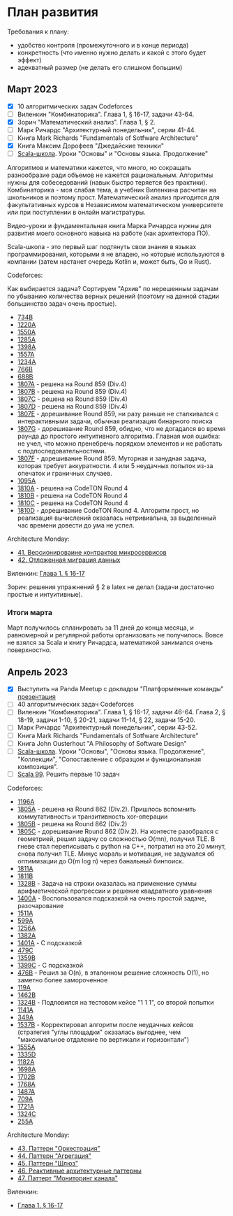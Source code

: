# План развития

Требования к плану:

- удобство контроля (промежуточного и в конце периода)
- конкретность (что именно нужно делать и какой с этого будет эффект)
- адекватный размер (не делать его слишком большим)

## Март 2023

- [X] 10 алгоритмических задач Codeforces
- [ ] Виленкин "Комбинаторика". Глава 1, § 16-17, задачи 43-64.
- [X] Зорич "Математический анализ". Глава 1, § 2.
- [ ] Марк Ричардс "Архитектурный понедельник", серии 41-44.
- [ ] Книга Mark Richards "Fundamentals of Sotfware Architecture"
- [X] Книга Максим Дорофеев "Джедайские техники"
- [ ] [Scala-школа](https://twitter.github.io/scala_school/ru/). Уроки "Основы" и "Основы языка. Продолжение"

Алгоритмов и математики кажется, что много, но сокращать разнообразие ради объемов не кажется рациональным. Алгоритмы нужны для собеседований (навык быстро теряется без практики). Комбинаторика - моя слабая тема, а учебник Виленкина расчитан на школьников и поэтому прост. Математический анализ пригодится для факультативных курсов в Независимом математическом университете или при поступлении в онлайн магистратуры.

Видео-уроки и фундаментальная книга Марка Ричардса нужны для развития моего основного навыка на работе (как архитектора ПО).

Scala-школа - это первый шаг подтянуть свои знания в языках программирования, которыми я не владею, но которые используются в компании (затем настанет очередь Kotlin и, может быть, Go и Rust).

Codeforces:

Как выбирается задача? Сортируем "Архив" по нерешенным задачам по убыванию количества верных решений (поэтому на данной стадии большинство задач очень простые).

- [734B](/algorithms/codeforces/734b.py)
- [1220A](/algorithms/codeforces/1220a.py)
- [1550A](/algorithms/codeforces/1550a.py)
- [1285A](/algorithms/codeforces/1285a.py)
- [1398A](/algorithms/codeforces/1398a.py)
- [1557A](/algorithms/codeforces/1557a.py)
- [1234A](/algorithms/codeforces/1234a.py)
- [766B](/algorithms/codeforces/766b.py)
- [688B](/algorithms/codeforces/688b.py)
- [1807A](/algorithms/codeforces/1807a.py) - решена на Round 859 (Div.4)
- [1807B](/algorithms/codeforces/1807b.py) - решена на Round 859 (Div.4)
- [1807C](/algorithms/codeforces/1807c.py) - решена на Round 859 (Div.4)
- [1807D](/algorithms/codeforces/1807d.py) - решена на Round 859 (Div.4)
- [1807E](/algorithms/codeforces/1807e.py) - дорешивание Round 859, ни разу раньше не сталкивался с интерактивными задачи, обычная реализация бинарного поиска
- [1807G](/algorithms/codeforces/1807g1.py) - дорешивание Round 859, обидно, что не догадался во время раунда до простого интуитивного алгоритма. Главная моя ошибка: не учел, что можно пренебречь порядком элементов и не работать с подпоследовательностями.
- [1807F](/algorithms/codeforces/1807f.py) - дорешивание Round 859. Муторная и занудная задача, которая требует аккуратности. 4 или 5 неудачных попыток из-за опечаток и граничных случаев.
- [1095A](/algorithms/codeforces/1095a.py)
- [1810A](/algorithms/codeforces/1810a.py) - решена на CodeTON Round 4
- [1810B](/algorithms/codeforces/1810b.py) - решена на CodeTON Round 4
- [1810C](/algorithms/codeforces/1810c.py) - решена на CodeTON Round 4
- [1810D](/algorithms/codeforces/1810d.py) - дорешивание CodeTON Round 4. Алгоритм прост, но реализация вычислений оказалась нетривиальна, за выделенный час времени довести до ума не успел.

Architecture Monday:

- [41. Версионироваине контрактов микросервисов](Software%20Architecture%20Monday.md#41-microservices-contract-versioning)
- [42. Отложенная миграция данных](Software%20Architecture%20Monday.md#42-microservices-deffered-data-migration)

Виленкин: [Глава 1. § 16-17](/courses/%D0%92%D0%B8%D0%BB%D0%B5%D0%BD%D0%BA%D0%B8%D0%BD%20%D0%9A%D0%BE%D0%BC%D0%B1%D0%B8%D0%BD%D0%B0%D1%82%D0%BE%D1%80%D0%B8%D0%BA%D0%B0/1.md#-16-17)

Зорич: решения упражнений § 2 в latex не делал (задачи достаточно простые и интуитивные).

### Итоги марта

Март получилось спланировать за 11 дней до конца месяца, и равномерной и регулярной работы организовать не получилось. Вовсе не взялся за Scala и книгу Ричардса, математикой занимался очень поверхностно.

## Апрель 2023

- [X] Выступить на Panda Meetup с докладом "Платформенные команды" [презентация](/slides/panda-meetup-52.pdf)
- [ ] 40 алгоритмических задач Codeforces
- [ ] Виленкин "Комбинаторика". Глава 1, § 16-17, задачи 46-64. Глава 2, § 18-19, задачи 1-10, § 20-21, задачи 11-14, § 22, задачи 15-20.
- [ ] Марк Ричардс "Архитектурный понедельник", серии 43-52.
- [ ] Книга Mark Richards "Fundamentals of Sotfware Architecture"
- [ ] Книга John Ousterhout "A Philosophy of Software Design"
- [ ] [Scala-школа](https://twitter.github.io/scala_school/ru/). Уроки "Основы", "Основы языка. Продолжение", "Коллекции", "Сопоставление с образцом и функциональная композиция".
- [ ] [Scala 99](https://aperiodic.net/phil/scala/s-99/). Решить первые 10 задач

Codeforces:

- [1196A](/algorithms/codeforces/1196a.py)
- [1805A](/algorithms/codeforces/1805a.py) - решена на Round 862 (Div.2). Пришлось вспомнить коммутативность и транзитивность xor-операции
- [1805B](/algorithms/codeforces/1805b.py) - решена на Round 862 (Div.2)
- [1805C](/algorithms/codeforces/1805c.py) - дорешивание Round 862 (Div.2). На контесте разобрался с геометрией, решил задачу со сложностью O(mn), получил TLE. В гневе стал переписывать с python на C++, потратил на это 20 минут, снова получил TLE. Минус мораль и мотивация, не задумался об оптимизации до O(m log n) через банальный бинпоиск.
- [1811A](/algorithms/codeforces/1811a.py)
- [1811B](/algorithms/codeforces/1811b.py)
- [1328B](/algorithms/codeforces/1328b.py) - Задача на строки оказалась на применение суммы арифметической прогрессии и решение квадратного уравнения
- [1400A](/algorithms/codeforces/1400a.py) - Воспользовался подсказкой на очень простой задаче, разочарование
- [1511A](/algorithms/codeforces/1511a.py)
- [599A](/algorithms/codeforces/599a.py)
- [1256A](/algorithms/codeforces/1256a.py)
- [1382A](/algorithms/codeforces/1382a.py)
- [1401A](/algorithms/codeforces/1401a.py) - С подсказкой
- [479C](/algorithms/codeforces/479c.py)
- [1359B](/algorithms/codeforces/1359b.py)
- [1399C](/algorithms/codeforces/1399c.py) - С подсказкой
- [476B](/algorithms/codeforces/476b.py) - Решил за O(n), в эталонном решение сложность O(1), но заметно более замороченное
- [119A](/algorithms/codeforces/119a.py)
- [1462B](/algorithms/codeforces/1462b.py)
- [1324B](/algorithms/codeforces/1324b.py) - Подловился на тестовом кейсе "1 1 1", со второй попытки
- [1141A](/algorithms/codeforces/1141a.py)
- [349A](/algorithms/codeforces/349a.py)
- [1537B](/algorithms/codeforces/1537b.py) - Корректировал алгоритм после неудачных кейсов (стратегия "углы площадки" оказалась выгоднее, чем "максимальное отдаление по вертикали и горизонтали")
- [1555A](/algorithms/codeforces/1555a.py)
- [1335D](/algorithms/codeforces/1335d.py)
- [1182A](/algorithms/codeforces/1182a.py)
- [1698A](/algorithms/codeforces/1698a.py)
- [1702B](/algorithms/codeforces/1702b.py)
- [1768A](/algorithms/codeforces/1768a.py)
- [1487A](/algorithms/codeforces/1487a.py)
- [709A](/algorithms/codeforces/709a.py)
- [1721A](/algorithms/codeforces/1721a.py)
- [1324C](/algorithms/codeforces/1324c.py)
- [255A](/algorithms/codeforces/255a.py)

Architecture Monday:

- [43. Паттерн "Оркестрация"](Software%20Architecture%20Monday.md#43-microservices-orchestration-pattern)
- [44. Паттерн "Агрегация"](Software%20Architecture%20Monday.md#44-microservices-aggregation-pattern)
- [45. Паттерн "Шлюз"](Software%20Architecture%20Monday.md#45-microservices-gateway-pattern)
- [46. Реактивные архитектурные паттерны](Software%20Architecture%20Monday.md#46-reactive-architecture-patterns-introduction)
- [47. Паттерт "Мониторинг канала"](Software%20Architecture%20Monday.md#47-channel-monitoring-pattern)

Виленкин:

- [Глава 1. § 16-17](/courses/%D0%92%D0%B8%D0%BB%D0%B5%D0%BD%D0%BA%D0%B8%D0%BD%20%D0%9A%D0%BE%D0%BC%D0%B1%D0%B8%D0%BD%D0%B0%D1%82%D0%BE%D1%80%D0%B8%D0%BA%D0%B0/1.md#-16-17)
